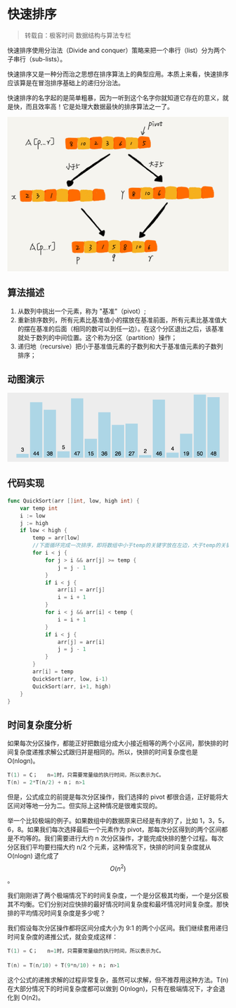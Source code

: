 # 快速排序

> 转载自：极客时间 数据结构与算法专栏

快速排序使用分治法（Divide and conquer）策略来把一个串行（list）分为两个子串行（sub-lists）。

快速排序又是一种分而治之思想在排序算法上的典型应用。本质上来看，快速排序应该算是在冒泡排序基础上的递归分治法。

快速排序的名字起的是简单粗暴，因为一听到这个名字你就知道它存在的意义，就是快，而且效率高！它是处理大数据最快的排序算法之一了。

![](../../.gitbook/assets/image%20%2860%29.png)

## **算法描述**

1. 从数列中挑出一个元素，称为 "基准"（pivot）;
2. 重新排序数列，所有元素比基准值小的摆放在基准前面，所有元素比基准值大的摆在基准的后面（相同的数可以到任一边）。在这个分区退出之后，该基准就处于数列的中间位置。这个称为分区（partition）操作；
3. 递归地（recursive）把小于基准值元素的子数列和大于基准值元素的子数列排序；

## **动图演示**

![](../../.gitbook/assets/quick-sort.gif)

## 代码实现

```go
func QuickSort(arr []int, low, high int) {
	var temp int
	i := low
	j := high
	if low < high {
		temp = arr[low]
		//下面循环完成一次排序，即将数组中小于temp的关键字放在左边，大于temp的关键字放在右边
		for i < j {
			for j > i && arr[j] >= temp {
				j = j - 1
			}
			if i < j {
				arr[i] = arr[j]
				i = i + 1
			}
			for i < j && arr[i] < temp {
				i = i + 1
			}
			if i < j {
				arr[j] = arr[i]
				j = j - 1
			}
		}
		arr[i] = temp
		QuickSort(arr, low, i-1)
		QuickSort(arr, i+1, high)
	}
}
```

## **时间复杂度分析**

如果每次分区操作，都能正好把数组分成大小接近相等的两个小区间，那快排的时间复杂度递推求解公式跟归并是相同的。所以，快排的时间复杂度也是 O\(nlogn\)。

```go
T(1) = C；   n=1时，只需要常量级的执行时间，所以表示为C。
T(n) = 2*T(n/2) + n； n>1
```

但是，公式成立的前提是每次分区操作，我们选择的 pivot 都很合适，正好能将大区间对等地一分为二。但实际上这种情况是很难实现的。

举一个比较极端的例子。如果数组中的数据原来已经是有序的了，比如 1，3，5，6，8。如果我们每次选择最后一个元素作为 pivot，那每次分区得到的两个区间都是不均等的。我们需要进行大约 n 次分区操作，才能完成快排的整个过程。每次分区我们平均要扫描大约 n/2 个元素，这种情况下，快排的时间复杂度就从 O\(nlogn\) 退化成了 $$O(n^2)$$。

我们刚刚讲了两个极端情况下的时间复杂度，一个是分区极其均衡，一个是分区极其不均衡。它们分别对应快排的最好情况时间复杂度和最坏情况时间复杂度。那快排的平均情况时间复杂度是多少呢？

我们假设每次分区操作都将区间分成大小为 9:1 的两个小区间。我们继续套用递归时间复杂度的递推公式，就会变成这样：

```go
T(1) = C；   n=1时，只需要常量级的执行时间，所以表示为C。

T(n) = T(n/10) + T(9*n/10) + n； n>1
```

这个公式的递推求解的过程非常复杂，虽然可以求解，但不推荐用这种方法。T\(n\) 在大部分情况下的时间复杂度都可以做到 O\(nlogn\)，只有在极端情况下，才会退化到 O\(n2\)。

